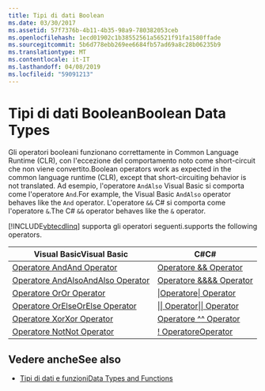 ```yaml
---
title: Tipi di dati Boolean
ms.date: 03/30/2017
ms.assetid: 57f7376b-4b11-4b35-98a9-780382053ceb
ms.openlocfilehash: 1ecd01902c1b38552561a56521f91fa1580ffade
ms.sourcegitcommit: 5b6d778ebb269ee6684fb57ad69a8c28b06235b9
ms.translationtype: MT
ms.contentlocale: it-IT
ms.lasthandoff: 04/08/2019
ms.locfileid: "59091213"
---
```

# <a name="boolean-data-types"></a><span data-ttu-id="b19c8-102">Tipi di dati Boolean</span><span class="sxs-lookup"><span data-stu-id="b19c8-102">Boolean Data Types</span></span>
<span data-ttu-id="b19c8-103">Gli operatori booleani funzionano correttamente in Common Language Runtime (CLR), con l'eccezione del comportamento noto come short-circuit che non viene convertito.</span><span class="sxs-lookup"><span data-stu-id="b19c8-103">Boolean operators work as expected in the common language runtime (CLR), except that short-circuiting behavior is not translated.</span></span> <span data-ttu-id="b19c8-104">Ad esempio, l'operatore `AndAlso` Visual Basic si comporta come l'operatore `And`.</span><span class="sxs-lookup"><span data-stu-id="b19c8-104">For example, the Visual Basic `AndAlso` operator behaves like the `And` operator.</span></span> <span data-ttu-id="b19c8-105">L'operatore `&&` C# si comporta come l'operatore `&`.</span><span class="sxs-lookup"><span data-stu-id="b19c8-105">The C# `&&` operator behaves like the `&` operator.</span></span>  
  
 [!INCLUDE[vbtecdlinq](../../../../../../includes/vbtecdlinq-md.md)] <span data-ttu-id="b19c8-106">supporta gli operatori seguenti.</span><span class="sxs-lookup"><span data-stu-id="b19c8-106">supports the following operators.</span></span>  
  
|<span data-ttu-id="b19c8-107">Visual Basic</span><span class="sxs-lookup"><span data-stu-id="b19c8-107">Visual Basic</span></span>|<span data-ttu-id="b19c8-108">C#</span><span class="sxs-lookup"><span data-stu-id="b19c8-108">C#</span></span>|  
|------------------|---------|  
|[<span data-ttu-id="b19c8-109">Operatore And</span><span class="sxs-lookup"><span data-stu-id="b19c8-109">And Operator</span></span>](~/docs/visual-basic/language-reference/operators/and-operator.md)|[<span data-ttu-id="b19c8-110">Operatore &</span><span class="sxs-lookup"><span data-stu-id="b19c8-110">& Operator</span></span>](~/docs/csharp/language-reference/operators/and-operator.md)|  
|[<span data-ttu-id="b19c8-111">Operatore AndAlso</span><span class="sxs-lookup"><span data-stu-id="b19c8-111">AndAlso Operator</span></span>](~/docs/visual-basic/language-reference/operators/andalso-operator.md)|[<span data-ttu-id="b19c8-112">Operatore &&</span><span class="sxs-lookup"><span data-stu-id="b19c8-112">&& Operator</span></span>](~/docs/csharp/language-reference/operators/conditional-and-operator.md)|  
|[<span data-ttu-id="b19c8-113">Operatore Or</span><span class="sxs-lookup"><span data-stu-id="b19c8-113">Or Operator</span></span>](~/docs/visual-basic/language-reference/operators/or-operator.md)|[<span data-ttu-id="b19c8-114">&#124;Operatore</span><span class="sxs-lookup"><span data-stu-id="b19c8-114">&#124; Operator</span></span>](~/docs/csharp/language-reference/operators/or-operator.md)|  
|[<span data-ttu-id="b19c8-115">Operatore OrElse</span><span class="sxs-lookup"><span data-stu-id="b19c8-115">OrElse Operator</span></span>](~/docs/visual-basic/language-reference/operators/orelse-operator.md)|[<span data-ttu-id="b19c8-116">&#124;&#124; Operator</span><span class="sxs-lookup"><span data-stu-id="b19c8-116">&#124;&#124; Operator</span></span>](~/docs/csharp/language-reference/operators/conditional-or-operator.md)|  
|[<span data-ttu-id="b19c8-117">Operatore Xor</span><span class="sxs-lookup"><span data-stu-id="b19c8-117">Xor Operator</span></span>](~/docs/visual-basic/language-reference/operators/xor-operator.md)|[<span data-ttu-id="b19c8-118">Operatore ^</span><span class="sxs-lookup"><span data-stu-id="b19c8-118">^ Operator</span></span>](~/docs/csharp/language-reference/operators/xor-operator.md)|  
|[<span data-ttu-id="b19c8-119">Operatore Not</span><span class="sxs-lookup"><span data-stu-id="b19c8-119">Not Operator</span></span>](~/docs/visual-basic/language-reference/operators/not-operator.md)|[\! <span data-ttu-id="b19c8-120">Operatore</span><span class="sxs-lookup"><span data-stu-id="b19c8-120">Operator</span></span>](~/docs/csharp/language-reference/operators/logical-negation-operator.md)|  
  
## <a name="see-also"></a><span data-ttu-id="b19c8-121">Vedere anche</span><span class="sxs-lookup"><span data-stu-id="b19c8-121">See also</span></span>

- [<span data-ttu-id="b19c8-122">Tipi di dati e funzioni</span><span class="sxs-lookup"><span data-stu-id="b19c8-122">Data Types and Functions</span></span>](../../../../../../docs/framework/data/adonet/sql/linq/data-types-and-functions.md)
